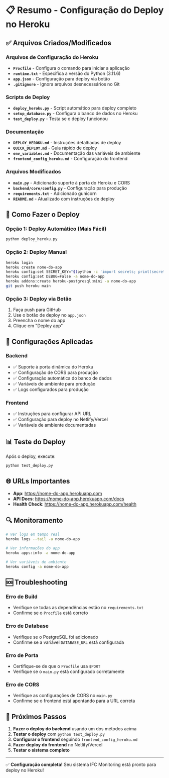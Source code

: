 # 📋 Resumo - Configuração do Deploy no Heroku

## ✅ Arquivos Criados/Modificados

### Arquivos de Configuração do Heroku
- **`Procfile`** - Configura o comando para iniciar a aplicação
- **`runtime.txt`** - Especifica a versão do Python (3.11.6)
- **`app.json`** - Configuração para deploy via botão
- **`.gitignore`** - Ignora arquivos desnecessários no Git

### Scripts de Deploy
- **`deploy_heroku.py`** - Script automático para deploy completo
- **`setup_database.py`** - Configura o banco de dados no Heroku
- **`test_deploy.py`** - Testa se o deploy funcionou

### Documentação
- **`DEPLOY_HEROKU.md`** - Instruções detalhadas de deploy
- **`QUICK_DEPLOY.md`** - Guia rápido de deploy
- **`env_variables.md`** - Documentação das variáveis de ambiente
- **`frontend_config_heroku.md`** - Configuração do frontend

### Arquivos Modificados
- **`main.py`** - Adicionado suporte à porta do Heroku e CORS
- **`backend/core/config.py`** - Configuração para produção
- **`requirements.txt`** - Adicionado gunicorn
- **`README.md`** - Atualizado com instruções de deploy

## 🚀 Como Fazer o Deploy

### Opção 1: Deploy Automático (Mais Fácil)
```bash
python deploy_heroku.py
```

### Opção 2: Deploy Manual
```bash
heroku login
heroku create nome-do-app
heroku config:set SECRET_KEY="$(python -c 'import secrets; print(secrets.token_urlsafe(32))')" -a nome-do-app
heroku config:set DEBUG=False -a nome-do-app
heroku addons:create heroku-postgresql:mini -a nome-do-app
git push heroku main
```

### Opção 3: Deploy via Botão
1. Faça push para GitHub
2. Use o botão de deploy no `app.json`
3. Preencha o nome do app
4. Clique em "Deploy app"

## 🔧 Configurações Aplicadas

### Backend
- ✅ Suporte à porta dinâmica do Heroku
- ✅ Configuração de CORS para produção
- ✅ Configuração automática do banco de dados
- ✅ Variáveis de ambiente para produção
- ✅ Logs configurados para produção

### Frontend
- ✅ Instruções para configurar API URL
- ✅ Configuração para deploy no Netlify/Vercel
- ✅ Variáveis de ambiente documentadas

## 📊 Teste do Deploy

Após o deploy, execute:
```bash
python test_deploy.py
```

## 🌐 URLs Importantes

- **App**: https://nome-do-app.herokuapp.com
- **API Docs**: https://nome-do-app.herokuapp.com/docs
- **Health Check**: https://nome-do-app.herokuapp.com/health

## 🔍 Monitoramento

```bash
# Ver logs em tempo real
heroku logs --tail -a nome-do-app

# Ver informações do app
heroku apps:info -a nome-do-app

# Ver variáveis de ambiente
heroku config -a nome-do-app
```

## 🆘 Troubleshooting

### Erro de Build
- Verifique se todas as dependências estão no `requirements.txt`
- Confirme se o `Procfile` está correto

### Erro de Database
- Verifique se o PostgreSQL foi adicionado
- Confirme se a variável `DATABASE_URL` está configurada

### Erro de Porta
- Certifique-se de que o `Procfile` usa `$PORT`
- Verifique se o `main.py` está configurado corretamente

### Erro de CORS
- Verifique as configurações de CORS no `main.py`
- Confirme se o frontend está apontando para a URL correta

## 📝 Próximos Passos

1. **Fazer o deploy do backend** usando um dos métodos acima
2. **Testar o deploy** com `python test_deploy.py`
3. **Configurar o frontend** seguindo `frontend_config_heroku.md`
4. **Fazer deploy do frontend** no Netlify/Vercel
5. **Testar o sistema completo**

---

✅ **Configuração completa!** Seu sistema IFC Monitoring está pronto para deploy no Heroku!
